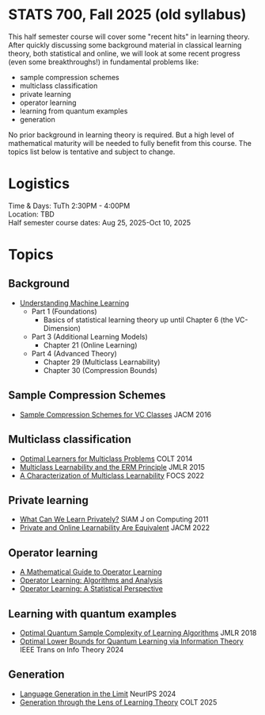 # STATS 700, Fall 2025 (old syllabus)

This half semester course will cover some "recent hits" in learning theory. After quickly discussing some background material in classical learning theory, both statistical and online, we will look at some recent progress (even some breakthroughs!) in fundamental problems like:
- sample compression schemes
- multiclass classification
- private learning
- operator learning
- learning from quantum examples
- generation

No prior background in learning theory is required. But a high level of mathematical maturity will be needed to fully benefit from this course. The topics list below is tentative and subject to change.

# Logistics
Time & Days: TuTh 2:30PM - 4:00PM  
Location: TBD  
Half semester course dates: Aug 25, 2025-Oct 10, 2025

# Topics

## Background

- [Understanding Machine Learning](https://www.cs.huji.ac.il/~shais/UnderstandingMachineLearning/understanding-machine-learning-theory-algorithms.pdf)
  - Part 1 (Foundations)
    - Basics of statistical learning theory up until Chapter 6 (the VC-Dimension)
  - Part 3 (Additional Learning Models)
    - Chapter 21 (Online Learning)
  - Part 4 (Advanced Theory)
    - Chapter 29 (Multiclass Learnability)
    - Chapter 30 (Compression Bounds)

## Sample Compression Schemes

- [Sample Compression Schemes for VC Classes](https://dl.acm.org/doi/abs/10.1145/2890490) JACM 2016

## Multiclass classification

- [Optimal Learners for Multiclass Problems](https://proceedings.mlr.press/v35/daniely14b.pdf) COLT 2014
- [Multiclass Learnability and the ERM Principle](https://www.jmlr.org/papers/volume16/daniely15a/daniely15a.pdf) JMLR 2015
- [A Characterization of Multiclass Learnability](https://ieee-focs.org/FOCS-2022-Papers/pdfs/FOCS2022-4Bu7jGV9xIcveUWYj3oWoi/551900a943/551900a943.pdf) FOCS 2022

## Private learning

- [What Can We Learn Privately?](https://epubs.siam.org/doi/abs/10.1137/090756090) SIAM J on Computing 2011
- [Private and Online Learnability Are Equivalent](https://dl.acm.org/doi/10.1145/3526074) JACM 2022

## Operator learning

- [A Mathematical Guide to Operator Learning](https://arxiv.org/pdf/2312.14688)
- [Operator Learning: Algorithms and Analysis](https://arxiv.org/pdf/2402.15715)
- [Operator Learning: A Statistical Perspective](https://arxiv.org/pdf/2504.03503)
   
## Learning with quantum examples

- [Optimal Quantum Sample Complexity of Learning Algorithms](https://jmlr.org/papers/volume19/18-195/18-195.pdf) JMLR 2018
- [Optimal Lower Bounds for Quantum Learning via Information Theory](https://ieeexplore.ieee.org/abstract/document/10285509) IEEE Trans on Info Theory 2024

## Generation

- [Language Generation in the Limit](https://openreview.net/forum?id=FGTDe6EA0B) NeurIPS 2024
- [Generation through the Lens of Learning Theory](https://arxiv.org/pdf/2410.13714) COLT 2025

